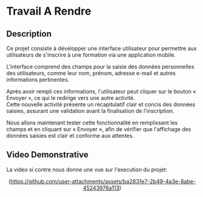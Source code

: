 # Travail A Rendre 

## Description
Ce projet consiste à développer une interface utilisateur pour permettre aux utilisateurs de s'inscrire à une formation via une application mobile.<br>

L'interface comprend des champs pour la saisie des données personnelles des utilisateurs, comme leur nom, prénom, adresse e-mail et autres informations pertinentes.<br>

Après avoir rempli ces informations, l'utilisateur peut cliquer sur le bouton « Envoyer », ce qui le redirige vers une autre activité. <br>
Cette nouvelle activité présente un récapitulatif clair et concis des données saisies, assurant une validation avant la finalisation de l'inscription.<br>

Nous allons maintenant tester cette fonctionnalité en remplissant les champs et en cliquant sur « Envoyer », afin de vérifier que l'affichage des données saisies est clair et conforme aux attentes.

## Video Demonstrative

La video si contre nous donne une vue sur l'execution du projet: 

<div align="center">

(https://github.com/user-attachments/assets/ba2831e7-2b49-4a3e-8abe-45243976a113)

</div>
